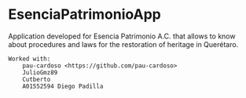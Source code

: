 # EsenciaPatrimonioApp

Application developed for Esencia Patrimonio A.C. that allows to know about procedures and laws for the restoration of heritage in Querétaro.

    Worked with:
        pau-cardoso <https://github.com/pau-cardoso>
        JulioGmz89
        Cutberto
        A01552594 Diego Padilla 

